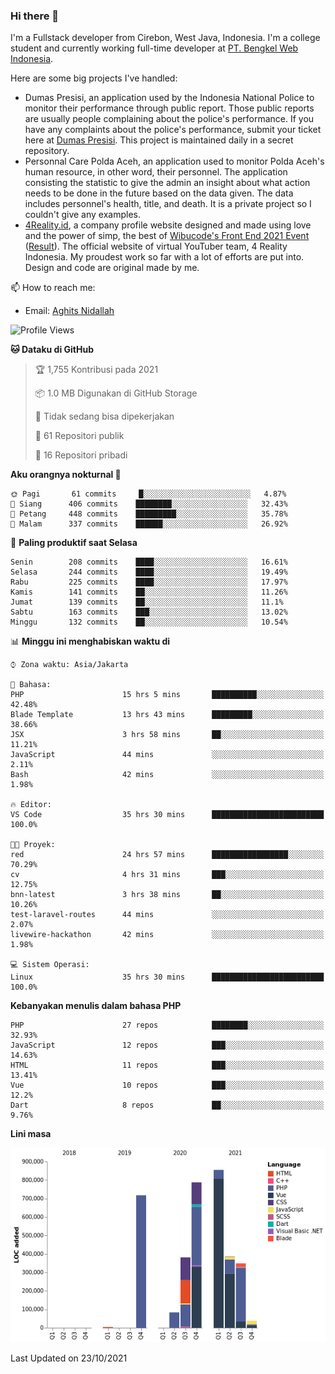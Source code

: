 ### Hi there 👋
I'm a Fullstack developer from Cirebon, West Java, Indonesia. I'm a college student and currently working full-time developer at [PT. Bengkel Web Indonesia](https://github.com/PT-Bengkel-Web-Indonesia).

Here are some big projects I've handled:
- Dumas Presisi, an application used by the Indonesia National Police to monitor their performance through public report. Those public reports are usually people complaining about the police's performance. If you have any complaints about the police's performance, submit your ticket here at [Dumas Presisi](https://dumaspresisi.polri.go.id/dumaspro). This project is maintained daily in a secret repository.
- Personnal Care Polda Aceh, an application used to monitor Polda Aceh's human resource, in other word, their personnel. The application consisting the statistic to give the admin an insight about what action needs to be done in the future based on the data given. The data includes personnel's health, title, and death. It is a private project so I couldn't give any examples.
- [4Reality.id](https://4reality.id), a company profile website designed and made using love and the power of simp, the best of [Wibucode's Front End 2021 Event](https://github.com/wibucode02/submision-event-frontend-2021) ([Result](https://github.com/wibucode02/top-5-pemenang-event-front-end-wibucode-2021)). The official website of virtual YouTuber team, 4 Reality Indonesia. My proudest work so far with a lot of efforts are put into. Design and code are original made by me.

📫 How to reach me:
- Email: [Aghits Nidallah](mailto:yourlovelydev@gmail.com)

<!--START_SECTION:waka-->
![Profile Views](http://img.shields.io/badge/Profil%20dilihat-3-blue)

**🐱 Dataku di GitHub** 

> 🏆 1,755 Kontribusi pada 2021
 > 
> 📦 1.0 MB Digunakan di GitHub Storage 
 > 
> 🚫 Tidak sedang bisa dipekerjakan
 > 
> 📜 61 Repositori publik 
 > 
> 🔑 16 Repositori pribadi  
 > 
**Aku orangnya nokturnal 🦉** 

```text
🌞 Pagi       61 commits     █░░░░░░░░░░░░░░░░░░░░░░░░   4.87% 
🌆 Siang      406 commits    ████████░░░░░░░░░░░░░░░░░   32.43% 
🌃 Petang     448 commits    █████████░░░░░░░░░░░░░░░░   35.78% 
🌙 Malam      337 commits    ██████░░░░░░░░░░░░░░░░░░░   26.92%

```
📅 **Paling produktif saat Selasa** 

```text
Senin        208 commits    ████░░░░░░░░░░░░░░░░░░░░░   16.61% 
Selasa       244 commits    ████░░░░░░░░░░░░░░░░░░░░░   19.49% 
Rabu         225 commits    ████░░░░░░░░░░░░░░░░░░░░░   17.97% 
Kamis        141 commits    ██░░░░░░░░░░░░░░░░░░░░░░░   11.26% 
Jumat        139 commits    ██░░░░░░░░░░░░░░░░░░░░░░░   11.1% 
Sabtu        163 commits    ███░░░░░░░░░░░░░░░░░░░░░░   13.02% 
Minggu       132 commits    ██░░░░░░░░░░░░░░░░░░░░░░░   10.54%

```


📊 **Minggu ini menghabiskan waktu di** 

```text
⌚︎ Zona waktu: Asia/Jakarta

💬 Bahasa: 
PHP                      15 hrs 5 mins       ██████████░░░░░░░░░░░░░░░   42.48% 
Blade Template           13 hrs 43 mins      █████████░░░░░░░░░░░░░░░░   38.66% 
JSX                      3 hrs 58 mins       ██░░░░░░░░░░░░░░░░░░░░░░░   11.21% 
JavaScript               44 mins             ░░░░░░░░░░░░░░░░░░░░░░░░░   2.11% 
Bash                     42 mins             ░░░░░░░░░░░░░░░░░░░░░░░░░   1.98%

🔥 Editor: 
VS Code                  35 hrs 30 mins      █████████████████████████   100.0%

🐱‍💻 Proyek: 
red                      24 hrs 57 mins      █████████████████░░░░░░░░   70.29% 
cv                       4 hrs 31 mins       ███░░░░░░░░░░░░░░░░░░░░░░   12.75% 
bnn-latest               3 hrs 38 mins       ██░░░░░░░░░░░░░░░░░░░░░░░   10.26% 
test-laravel-routes      44 mins             ░░░░░░░░░░░░░░░░░░░░░░░░░   2.07% 
livewire-hackathon       42 mins             ░░░░░░░░░░░░░░░░░░░░░░░░░   1.98%

💻 Sistem Operasi: 
Linux                    35 hrs 30 mins      █████████████████████████   100.0%

```

**Kebanyakan menulis dalam bahasa PHP** 

```text
PHP                      27 repos            ████████░░░░░░░░░░░░░░░░░   32.93% 
JavaScript               12 repos            ███░░░░░░░░░░░░░░░░░░░░░░   14.63% 
HTML                     11 repos            ███░░░░░░░░░░░░░░░░░░░░░░   13.41% 
Vue                      10 repos            ███░░░░░░░░░░░░░░░░░░░░░░   12.2% 
Dart                     8 repos             ██░░░░░░░░░░░░░░░░░░░░░░░   9.76%

```


**Lini masa**

![Chart not found](https://raw.githubusercontent.com/NikarashiHatsu/NikarashiHatsu/master/charts/bar_graph.png) 


 Last Updated on 23/10/2021
<!--END_SECTION:waka-->
